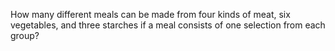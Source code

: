 How many different meals can be made from four kinds of meat, six vegetables,
and three starches if a meal consists of one selection from each group?
